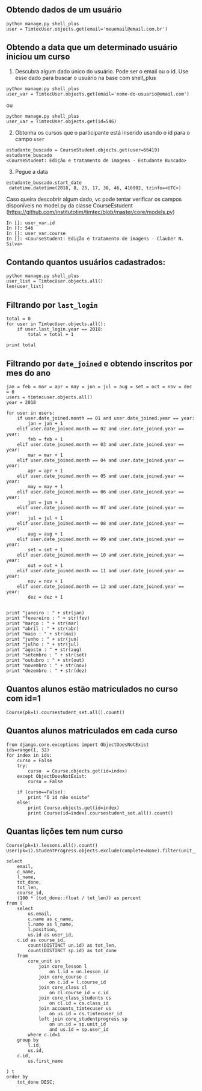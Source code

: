## Obtendo dados de um usuário
```
python manage.py shell_plus
user = TimtecUser.objects.get(email='meuemail@email.com.br')
```

## Obtendo a data que um determinado usuário iniciou um curso

1. Descubra algum dado único do usuário. Pode ser o email ou o id. Use esse dado para buscar o usuário na base com shell_plus
```
python manage.py shell_plus
user_var = TimtecUser.objects.get(email='nome-do-usuario@email.com')
```

ou
```
python manage.py shell_plus
user_var = TimtecUser.objects.get(id=546)
```

2. Obtenha os cursos que o participante está inserido usando o id para o campo `user`

```
estudante_buscado = CourseStudent.objects.get(user=66419)
estudante_buscado
<CourseStudent: Edição e tratamento de imagens - Estudante Buscado>
```

3. Pegue a data

```
estudante_buscado.start_date
 datetime.datetime(2018, 8, 23, 17, 38, 46, 416902, tzinfo=<UTC>)
```

Caso queira descobrir algum dado, vc pode tentar verificar os campos disponíveis no model.py da classe CourseEstudent (https://github.com/institutotim/timtec/blob/master/core/models.py)


```
In []: user_var.id
In []: 546
In []: user_var.course
In []: <CourseStudent: Edição e tratamento de imagens - Clauber N. Silva>
```

## Contando quantos usuários cadastrados:
```
python manage.py shell_plus
user_list = TimtecUser.objects.all()
len(user_list)
```

## Filtrando por `last_login`
```
total = 0
for user in TimtecUser.objects.all():
    if user.last_login.year == 2018:
        total = total + 1

print total
```



## Filtrando por `date_joined` e obtendo inscritos por mes do ano

```
jan = feb = mar = apr = may = jun = jul = aug = set = oct = nov = dec = 0
users = timtecuser.objects.all()
year = 2018

for user in users:
    if user.date_joined.month == 01 and user.date_joined.year == year:
        jan = jan + 1
    elif user.date_joined.month == 02 and user.date_joined.year == year:
        feb = feb + 1
    elif user.date_joined.month == 03 and user.date_joined.year == year:
        mar = mar + 1
    elif user.date_joined.month == 04 and user.date_joined.year == year:
        apr = apr + 1
    elif user.date_joined.month == 05 and user.date_joined.year == year:
        may = may + 1
    elif user.date_joined.month == 06 and user.date_joined.year == year:
        jun = jun + 1
    elif user.date_joined.month == 07 and user.date_joined.year == year:
        jul = jul + 1
    elif user.date_joined.month == 08 and user.date_joined.year == year:
        aug = aug + 1
    elif user.date_joined.month == 09 and user.date_joined.year == year:
        set = set + 1
    elif user.date_joined.month == 10 and user.date_joined.year == year:
        out = out + 1
    elif user.date_joined.month == 11 and user.date_joined.year == year:
        nov = nov + 1
    elif user.date_joined.month == 12 and user.date_joined.year == year:
        dez = dez + 1

	
print "janeiro : " + str(jan)
print "fevereiro : " + str(fev)
print "março : " + str(mar)
print "abril : " + str(abr)
print "maio : " + str(mai)
print "junho : " + str(jun)
print "julho : " + str(jul)
print "agosto : " + str(aug)
print "setembro : " + str(set)
print "outubro : " + str(out)
print "novembro : " + str(nov)
print "dezembro : " + str(dez)

```




## Quantos alunos estão matriculados no curso com id=1

```
Course(pk=1).coursestudent_set.all().count()
```

## Quantos alunos matriculados em cada curso

```
from django.core.exceptions import ObjectDoesNotExist
ids=range(1, 32)
for index in ids:
    curso = False
    try:
        curso  = Course.objects.get(id=index)
    except ObjectDoesNotExist:
        curso = False

    if (curso==False):
        print "O id não existe"
    else:
        print Course.objects.get(id=index)
        print Course(id=index).coursestudent_set.all().count()
```

## Quantas lições tem num curso
```
Course(pk=1).lessons.all().count()
User(pk=1).StudentProgress.objects.exclude(complete=None).filter(unit__lesson=lesson)
```



```
select
    email,
    c_name,
    l_name,
    tot_done,
    tot_len,
    course_id,
    (100 * (tot_done::float / tot_len)) as percent
from (
    select
        us.email,
        c.name as c_name,
        l.name as l_name,
        l.position,
        us.id as user_id,
	c.id as course_id,
        count(DISTINCT un.id) as tot_len,
        count(DISTINCT sp.id) as tot_done
    from
        core_unit un
            join core_lesson l
                on l.id = un.lesson_id
            join core_course c
                on c.id = l.course_id
            join core_class cl
                on cl.course_id = c.id
            join core_class_students cs
                on cl.id = cs.class_id
            join accounts_timtecuser us
                on us.id = cs.timtecuser_id
            left join core_studentprogress sp
                on un.id = sp.unit_id
                and us.id = sp.user_id
	    where c.id=1
    group by
        l.id,
        us.id,
	c.id,
        us.first_name

) t
order by
    tot_done DESC;
```
